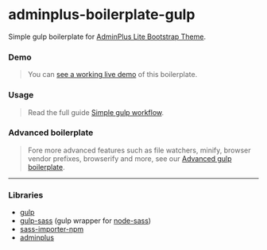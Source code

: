 # adminplus-boilerplate-gulp
Simple gulp boilerplate for [AdminPlus Lite Bootstrap Theme](https://github.com/themekit/adminplus).

### Demo
> You can [see a working live demo](http://gulp.adminplus-boilerplate.themekit.io) of this boilerplate.

### Usage
> Read the full guide [Simple gulp workflow](http://adminplus.themekit.io/gulp-simple-workflow). 

### Advanced boilerplate
> Fore more advanced features such as file watchers, minify, browser vendor prefixes, browserify and more, see our [Advanced gulp boilerplate](https://github.com/themekit/adminplus-boilerplate-gulp-advanced).

---

### Libraries
- [gulp](https://github.com/gulpjs/gulp)
- [gulp-sass](https://github.com/dlmanning/gulp-sass) (gulp wrapper for [node-sass](https://github.com/sass/node-sass))
- [sass-importer-npm](https://github.com/themekit/sass-importer-npm)
- [adminplus](https://github.com/themekit/adminplus)